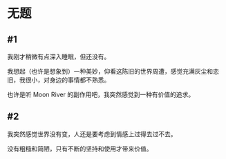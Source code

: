 # 无题

## #1

我刚才稍微有点深入睡眠，但还没有。

我想起（也许是想象到）一种美妙，仰看这陈旧的世界周遭，感觉充满灰尘和恋旧，我很小，对身边的事情都不熟悉。

也许是听 Moon River 的副作用吧，我突然感觉到一种有价值的追求。

## #2

我突然感觉世界没有变，人还是要考虑到情感上过得去过不去。

没有粗糙和简陋，只有不断的坚持和使用才带来价值。
